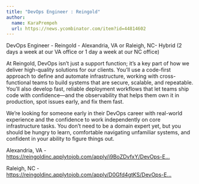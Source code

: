 ```yaml
---
title: "DevOps Engineer : Reingold"
author:
  name: KaraPrempeh
  url: https://news.ycombinator.com/item?id=44814602
---
```

DevOps Engineer - Reingold - Alexandria, VA or Raleigh, NC- Hybrid (2 days a week at our VA office or 1 day a week at our NC office)

At Reingold, DevOps isn’t just a support function; it’s a key part of how we deliver high-quality solutions for our clients. You’ll use a code-first approach to define and automate infrastructure, working with cross-functional teams to build systems that are secure, scalable, and repeatable. You’ll also develop fast, reliable deployment workflows that let teams ship code with confidence—and the observability that helps them own it in production, spot issues early, and fix them fast.

We’re looking for someone early in their DevOps career with real-world experience and the confidence to work independently on core infrastructure tasks. You don’t need to be a domain expert yet, but you should be hungry to learn, comfortable navigating unfamiliar systems, and confident in your ability to figure things out.

Alexandria, VA - <a href="https:&#x2F;&#x2F;reingoldinc.applytojob.com&#x2F;apply&#x2F;i9BoZDvfxY&#x2F;DevOps-Engineer" rel="nofollow">https:&#x2F;&#x2F;reingoldinc.applytojob.com&#x2F;apply&#x2F;i9BoZDvfxY&#x2F;DevOps-E...</a>

Raleigh, NC - <a href="https:&#x2F;&#x2F;reingoldinc.applytojob.com&#x2F;apply&#x2F;D0Gfd4gtKS&#x2F;DevOps-Engineer" rel="nofollow">https:&#x2F;&#x2F;reingoldinc.applytojob.com&#x2F;apply&#x2F;D0Gfd4gtKS&#x2F;DevOps-E...</a>
<JobApplication />
